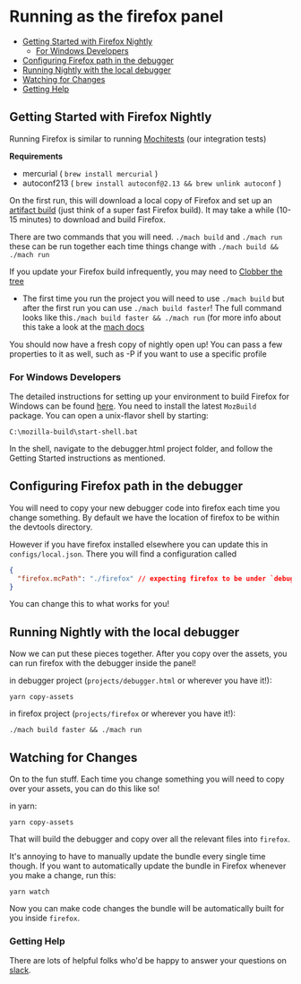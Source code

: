 # Running as the firefox panel

* [Getting Started with Firefox Nightly](#getting-started-with-firefox-nightly)
  * [For Windows Developers](#for-windows-developers)
* [Configuring Firefox path in the debugger](#configuring-firefox-path-in-the-debugger)
* [Running Nightly with the local debugger](#running-nightly-with-the-local-debugger)
* [Watching for Changes](#watching-for-changes)
* [Getting Help](#getting-help)

## Getting Started with Firefox Nightly

Running Firefox is similar to running [Mochitests](./mochitests.md) (our integration tests)

**Requirements**

* mercurial ( `brew install mercurial` )
* autoconf213 ( `brew install autoconf@2.13 && brew unlink autoconf` )

On the first run, this will download a local copy of Firefox and set up an [artifact build](https://developer.mozilla.org/en-US/docs/Mozilla/Developer_guide/Build_Instructions/Artifact_builds) (just think of a super fast Firefox build). It may take a while (10-15 minutes) to download and build Firefox.

There are two commands that you will need. `./mach build` and `./mach run` these can be run together
each time things change with `./mach build && ./mach run`

If you update your Firefox build infrequently, you may need to [Clobber the
tree](https://wiki.mozilla.org/Clobbering_the_Tree)

* The first time you run the project you will need to use `./mach build` but after the first run you can use `./mach build faster`! The full command looks like this`./mach build faster && ./mach run` (for more info about this take a look at the [mach docs](https://developer.mozilla.org/en-US/docs/Mozilla/Developer_guide/mach)

You should now have a fresh copy of nightly open up! You can pass a few properties to it as well,
such as -P <custom-profile> if you want to use a specific profile

### For Windows Developers

The detailed instructions for setting up your environment to build Firefox for Windows can be found [here](https://developer.mozilla.org/en-US/docs/Mozilla/Developer_guide/Build_Instructions/Windows_Prerequisites). You need to install the latest `MozBuild` package. You can open a unix-flavor shell by starting:

```
C:\mozilla-build\start-shell.bat
```

In the shell, navigate to the debugger.html project folder, and follow the Getting Started instructions as mentioned.

## Configuring Firefox path in the debugger

You will need to copy your new debugger code into firefox each time you change something. By default
we have the location of firefox to be within the devtools directory.

However if you have firefox installed elsewhere you can update this in `configs/local.json`. There you will find a configuration
called

```json
{
  "firefox.mcPath": "./firefox" // expecting firefox to be under `debugger.html/firefox`
}
```

You can change this to what works for you!

## Running Nightly with the local debugger

Now we can put these pieces together. After you copy over the assets, you can run firefox with the
debugger inside the panel!

in debugger project (`projects/debugger.html` or wherever you have it!):

```
yarn copy-assets
```

in firefox project (`projects/firefox` or wherever you have it!):

```
./mach build faster && ./mach run
```

## Watching for Changes

On to the fun stuff. Each time you change something you will need to copy over your assets, you can
do this like so!

in yarn:

```
yarn copy-assets
```

That will build the debugger and copy over all the relevant files into `firefox`.

It's annoying to have to manually update the bundle every single time though. If you want to automatically update the bundle in Firefox whenever you make a change, run this:

```
yarn watch
```

Now you can make code changes the bundle will be automatically built for you inside `firefox`.

### Getting Help

There are lots of helpful folks who'd be happy to answer
your questions on [slack][slack].

[slack]: https://devtools-html-slack.herokuapp.com/
